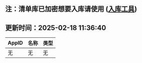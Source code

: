 ## 注：清单库已加密想要入库请使用 ([入库工具](https://github.com/BlankTMing/ManifestAutoUpdate/releases))

## 更新时间：2025-02-18 11:36:40
| AppID | 名称 | 类型  |
| :-------------------- | :----------------------------- | :----------- |
| 无 | 无 | 无 |
